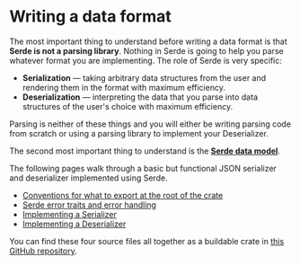 # Writing a data format

The most important thing to understand before writing a data format is that
**Serde is not a parsing library**. Nothing in Serde is going to help you parse
whatever format you are implementing. The role of Serde is very specific:

- **Serialization** — taking arbitrary data structures from the user and
  rendering them in the format with maximum efficiency.
- **Deserialization** — interpreting the data that you parse into data
  structures of the user's choice with maximum efficiency.

Parsing is neither of these things and you will either be writing parsing code
from scratch or using a parsing library to implement your Deserializer.

The second most important thing to understand is the [**Serde data model**].

[**Serde data model**]: data-model.md

The following pages walk through a basic but functional JSON serializer and
deserializer implemented using Serde.

- [Conventions for what to export at the root of the crate](conventions.md)
- [Serde error traits and error handling](error-handling.md)
- [Implementing a Serializer](impl-serializer.md)
- [Implementing a Deserializer](impl-deserializer.md)

You can find these four source files all together as a buildable crate in [this
GitHub repository].

[this GitHub repository]: https://github.com/serde-rs/example-format
